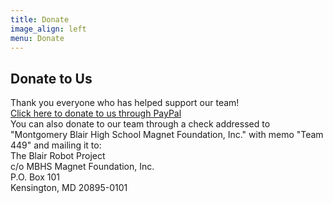 ```yaml
---
title: Donate
image_align: left
menu: Donate
---
```


## Donate to Us
Thank you everyone who has helped support our team!  
[Click here to donate to us through PayPal](https://www.paypal.com/donate/?cmd=_s-xclick&hosted_button_id=WPMD8G4P572UJ.)  
You can also donate to our team through a check addressed to "Montgomery Blair High School Magnet Foundation, Inc." with memo "Team 449" and mailing it to:  
The Blair Robot Project  
c/o MBHS Magnet Foundation, Inc.  
P.O. Box 101  
Kensington, MD  20895-0101  